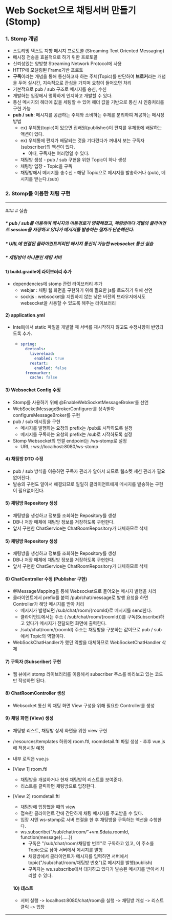 #  Web Socket으로 채팅서버 만들기 (Stomp)

### 1. Stomp 개념

- 스트리밍 텍스트 지향 메시지 프로토콜 (Streaming Text Oriented Messaging)
- 메시징 전송을 효율적으로 하기 위한 프로토콜
- 신뢰성있는 양방향 Streaming Network Protocol에 사용
- HTTP에 모델링된 Frame기반 프로토
- **구독**이라는 개념을 통해 통신하고자 하는 주체(Topic)를 판단하여 **브로커**라는 개념을 두어 실시간, 지속적으로 관심을 가지며 요청이 들어오면 처리
- 기본적으로 pub / sub 구조로 메시지를 송신, 수신
- 개발하는 입장에서 명확하게 인지하고 개발할 수 있다.
- 통신 메시지의 헤더에 값을 세팅할 수 있어 헤더 값을 기반으로 통신 시 인증처리를 구현 가능
- **pub / sub**: 메시지를 공급하는 주체와 소비하는 주체를 분리하여 제공하는 메시징 방법
  - ex) 우체통(topic)이 있으면 집배원(publisher)이 편지를 우체통에 배달하는 액션이 있다.
  - ex) 우체통에 편지가 배달되는 것을 기다렸다가 꺼내서 보는 구독자(subscriber)의 액션이 있다.
    - 이때, 구독자는 여러명일 수 있다.
  - 채팅방 생성 - pub / sub 구현을 위한 Topic이 하나 생성
  - 채팅방 입장 - Topic을 구독
  - 채팅방에서 메시지를 송수신 - 해당 Topic으로 메시지를 발송하거나 (pub), 메시지를 받는다.(sub)



### 2. Stomp를 이용한 채팅 구현

<hr>
### # 실습

##### 	 * pub / sub를 이용하여 메시지의 이동경로가 명확해졌고, 채팅방마다 개별의 클라이언트 session을 저장하고 있다가 메시지를 발송하는 절차가 단순해진다.

#####  	* URL에 연결된 클라이언트끼리만 메시지 통신이 가능한 websocket 통신 실습

##### 	 * 채팅방이 하나뿐인 채팅 서버

#### 1) build.gradle에 라이브러리 추가

- dependencies에 stomp 관련 라이브러리 추가
  - webjar : 채팅 웹 화면을 구현하기 위해 필요한 js를 로드하기 위해 선언
  - sockjs : websocket을 지원하지 않는 낮은 버전의 브라우저에서도 websocket을 사용할 수 있도록 해주는 라이브러리

#### 2) application.yml

- Intellij에서 static 파일을 개발할 때 서버를 재시작하지 않고도 수정사항이 반영되도록 추가.

  - ```yml
    spring:
      devtools:
        livereload:
          enabled: true
        restart:
          enabled: false
      freemarker:
        cache: false
    ```

#### 3) Websocket Config 수정

- Stomp를 사용하기 위해 @EnableWebSocketMessageBroker를 선언
- WebSocketMessageBrokerConfigurer를 상속받아 configureMessageBroker를 구현
- pub / sub 메시징을 구현
  - 메시지를 발행하는 요청의 prefix는 /pub로 시작하도록 설정
  - 메시지를 구독하는 요청의 prefix는 /sub로 시작하도록 설정
- Stomp Websocket의 연결 endpoint는 /ws-stomp로 설정
  - URL : ws://localhost:8080/ws-stomp

#### 4) 채팅방 DTO 수정

- pub / sub 방식을 이용하면 구독자 관리가 알아서 되므로 웹소켓 세션 관리가 필요없어진다.
- 발송의 구현도 알아서 해결되므로 일일히 클라이언트에게 메시지를 발송하는 구현이 필요없어진다.

#### 5) 채팅방 Repository 생성

- 채팅방을 생성하고 정보를 조회하는 Repository를 생성
- DB나 저장 매체에 채팅방 정보를 저장하도록 구현한다.
- 앞서 구현한 ChatService는 ChatRoomRepository가 대체하므로 삭제

#### 5) 채팅방 Repository 생성

- 채팅방을 생성하고 정보를 조회하는 Repository를 생성
- DB나 저장 매체에 채팅방 정보를 저장하도록 구현한다.
- 앞서 구현한 ChatService는 ChatRoomRepository가 대체하므로 삭제

#### 6) ChatController 수정 (Publisher 구현)

- @MessageMapping을 통해 Websocket으로 들어오는 메시지 발행을 처리
- 클라이언트에서 prefix를 붙여 /pub/chat/message로 발행 요청을 하면 Controller가 해당 메시지를 받아 처리
  - 메시지가 발행되면 /sub/chat/room/{roomId}로 메시지를 send한다.
  - 클라이언트에서는 주소 ( /sub/chat/room/{roomId})를 구독(Subscribe)하고 있다가 메시지가 전달되면 화면에 출력한다.
  -  /sub/chat/room/{roomId} 주소는 채팅방을 구분하는 값이므로 pub / sub 에서 Topic의 역할이다.
- WebSockChatHandler가 했던 역할을 대체하므로 WebSocketChatHandler 삭제

#### 7) 구독자 (Subscriber) 구현

- 웹 뷰에서 stomp 라이브러리를 이용해서 subscriber 주소를 바라보고 있는 코드만 작성하면 된다.

#### 8) ChatRoomController 생성

- Websocket 통신 외 채팅 화면 View 구성을 위해 필요한 Controller를 생성

#### 9) 채팅 화면 (View) 생성

- 채팅방 리스트, 채팅방 상세 화면을 위한 view 구현

- /resources/templates 하위에 room.ftl, roomdetail.ftl 파일 생성 - 추후 vue.js에 적용시킬 예정

- 내부 로직은 vue.js

- [View 1] room.ftl

  - 채팅방을 개설하거나 현재 채팅방의 리스트를 보여준다.
  - 리스트를 클릭하면 채팅방으로 입장한다.

- [View 2] roomdetail.ftl

  - 채팅방에 입장했을 때의 view
  - 접속한 클라이언트 간에 간단하게 채팅 메시지를 주고받을 수 있다.
  - 입장 시엔 ws-stomp로 서버 연결을 한 후 채팅방을 구독하는 액션을 수행한다.
  - ws.subscribe("/sub/chat/room/"+vm.$data.roomId, function(message){.....})
    - 구독은 "/sub/chat/room/채팅방 번호"로 구독하고 있고, 이 주소를 Topic으로 삼아 서버에서 메시지를 발행
    - 채팅방에서 클라이언트가 메시지를 입력하면 서버에서 topic("/sub/chat/room/채팅방 번호")로 메시지를 발행(publish)
    - 구독자는 ws.subscribe에서 대기하고 있다가 발송된 메시지를 받아서 처리할 수 있다.

  #### 10) 테스트

  - 서버 실행 -> localhost:8080/chat/room을 실행 -> 채팅방 개설 -> 리스트 클릭 -> 입장



<hr>